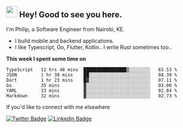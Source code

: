 <h2><img src="https://slackmojis.com/emojis/3643-cool-doge/download" width="30"/> Hey! Good to see you here.</h2>

<p>I'm Philip, a Software Engineer from Nairobi, KE. 

- I build mobile and backend applications.
- I like Typescript, Go, Flutter, Kotlin.. I write Rust sometimes too..</p>

**This week I spent some time on**
<!--START_SECTION:waka-->

```text
TypeScript   12 hrs 48 mins  ████████████████▒░░░░░░░░   65.53 %
JSON         1 hr 38 mins    ██░░░░░░░░░░░░░░░░░░░░░░░   08.39 %
Dart         1 hr 23 mins    █▓░░░░░░░░░░░░░░░░░░░░░░░   07.11 %
Go           35 mins         ▓░░░░░░░░░░░░░░░░░░░░░░░░   03.00 %
YAML         33 mins         ▓░░░░░░░░░░░░░░░░░░░░░░░░   02.84 %
Markdown     32 mins         ▓░░░░░░░░░░░░░░░░░░░░░░░░   02.73 %
```

<!--END_SECTION:waka-->

If you'd like to connect with me elsewhere

[![Twitter Badge](https://img.shields.io/badge/-Twitter-1ca0f1?style=flat-square&labelColor=1ca0f1&logo=twitter&logoColor=white&link=https://twitter.com/_diogorodrigues)](https://twitter.com/kimathiphil)  [![Linkedin Badge](https://img.shields.io/badge/-LinkedIn-blue?style=flat-square&logo=Linkedin&logoColor=white&link=https://www.linkedin.com/in/philip-kimathi-2604a9114/)](https://www.linkedin.com/in/philip-kimathi-2604a9114/)
